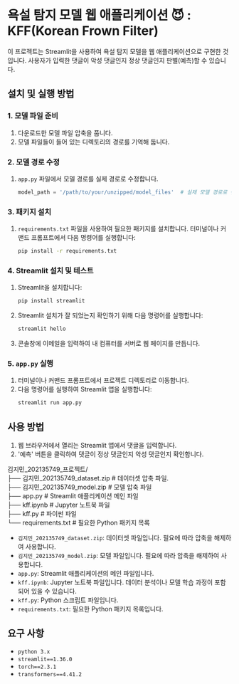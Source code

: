 # 욕설 탐지 모델 웹 애플리케이션 😈 : KFF(Korean Frown Filter)
이 프로젝트는 Streamlit을 사용하여 욕설 탐지 모델을 웹 애플리케이션으로 구현한 것입니다. 사용자가 입력한 댓글이 악성 댓글인지 정상 댓글인지 판별(예측)할 수 있습니다.

## 설치 및 실행 방법

### 1. 모델 파일 준비
1. 다운로드한 모델 파일 압축을 풉니다.
2. 모델 파일들이 들어 있는 디렉토리의 경로를 기억해 둡니다.

### 2. 모델 경로 수정
1. `app.py` 파일에서 모델 경로를 실제 경로로 수정합니다.

    ```python
    model_path = '/path/to/your/unzipped/model_files'  # 실제 모델 경로로 변경
    ```

### 3. 패키지 설치
1. `requirements.txt` 파일을 사용하여 필요한 패키지를 설치합니다. 터미널이나 커맨드 프롬프트에서 다음 명령어를 실행합니다:
   
    ```bash
    pip install -r requirements.txt
    ```

### 4. Streamlit 설치 및 테스트
1. Streamlit을 설치합니다:
    ```bash
    pip install streamlit
    ```
2. Streamlit 설치가 잘 되었는지 확인하기 위해 다음 명령어를 실행합니다:
    ```bash
    streamlit hello
    ```
3. 콘솔창에 이메일을 입력하여 내 컴퓨터를 서버로 웹 페이지를 만듭니다.

### 5. `app.py` 실행
1. 터미널이나 커맨드 프롬프트에서 프로젝트 디렉토리로 이동합니다.
2. 다음 명령어를 실행하여 Streamlit 앱을 실행합니다:
    ```bash
    streamlit run app.py
    ```

## 사용 방법
1. 웹 브라우저에서 열리는 Streamlit 앱에서 댓글을 입력합니다.
2. '예측' 버튼을 클릭하여 댓글이 정상 댓글인지 악성 댓글인지 확인합니다.


김지민_202135749_프로젝트/      
├── 김지민_202135749_dataset.zip       # 데이터셋 압축 파일.                 
├── 김지민_202135749_model.zip     # 모델 압축 파일     
├── app.py                         # Streamlit 애플리케이션 메인 파일     
├── kff.ipynb                      # Jupyter 노트북 파일   
├── kff.py                         # 파이썬 파일    
└── requirements.txt               # 필요한 Python 패키지 목록       


- `김지민_202135749_dataset.zip`: 데이터셋 파일입니다. 필요에 따라 압축을 해제하여 사용합니다.
- `김지민_202135749_model.zip`: 모델 파일입니다. 필요에 따라 압축을 해제하여 사용합니다.
- `app.py`: Streamlit 애플리케이션의 메인 파일입니다.
- `kff.ipynb`: Jupyter 노트북 파일입니다. 데이터 분석이나 모델 학습 과정이 포함되어 있을 수 있습니다.
- `kff.py`: Python 스크립트 파일입니다.
- `requirements.txt`: 필요한 Python 패키지 목록입니다.

## 요구 사항
- `python 3.x`
- `streamlit==1.36.0`
- `torch==2.3.1`
- `transformers==4.41.2`


